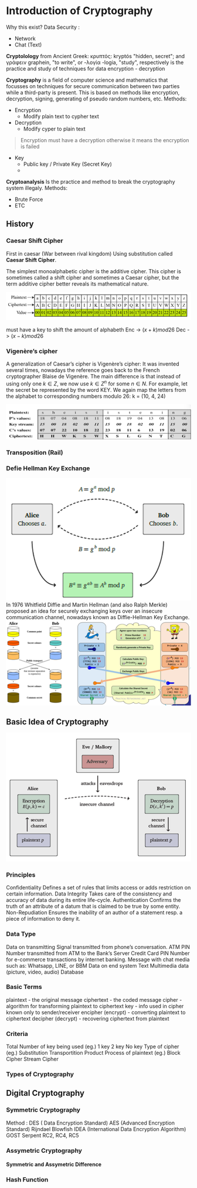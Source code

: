 # Introduction of Cryptography

Why this exist?
Data Security :
- Network
- Chat (Text)

**Cryptolology**
from Ancient Greek: κρυπτός: kryptós "hidden, secret"; and γράφειν graphein, "to write", or -λογία -logia, "study", respectively
is the practice and study of techniques for data encryption - decryption



**Cryptography**
is a field of computer science and mathematics that focusses on techniques for secure communication between two parties while a third-party is present. This is based on methods like encryption, decryption, signing, generating of pseudo random numbers, etc.
Methods:
- Encryption
  - Modify plain text to cypher text
- Decryption
  - Modify cyper to plain text
> Encryption must have a decryption otherwise it means the encryption is failed
- Key
  - Public key / Private Key (Secret Key)
  - 

**Cryptoanalysis**
Is the practice and method to break the cryptography system illegaly.
Methods:
- Brute Force
- ETC

## History

### Caesar Shift Cipher
First in caesar (War between rival kingdom)
Using substitution called **Caesar Shift Cipher**. 

The simplest monoalphabetic cipher is the additive cipher. This cipher is sometimes called a shift cipher and sometimes a Caesar cipher, but the term additive cipher better reveals its mathematical nature. 

![Caesar Shift Cipher](image.png)

must have a key to shift the amount of alphabeth
Enc -> $(x+k) mod 26$
Dec -> $(x-k) mod 26$

### Vigenère’s cipher
A generalization of Caesar’s cipher is Vigenère’s cipher: It was invented several times, nowadays the reference goes back to the French cryptographer Blaise de Vigenère. 
The main difference is that instead of using only one $k \in Z$, we now use $k \in Z^n$ for some $n \in N$. 
For example, let the secret be represented by the word KEY. We again map the letters from the alphabet to corresponding numbers modulo 26: 
k = (10, 4, 24)

![Vigenere Cipher](image-1.png)

### Transposition (Rail)

### Defie Hellman Key Exchange
![Diffie-Hellman](image-2.png)
In 1976 Whitfield Diffie and Martin Hellman (and also Ralph Merkle) proposed an idea for securely exchanging keys over an insecure communication channel, nowadays known as Diffie-Hellman Key Exchange.
![Diffie-Hellman](image-3.png)

## Basic Idea of Cryptography
![Basic-Idea](image-4.png)
### Principles
Confidentiality 
 Defines a set of rules that limits access or adds restriction on certain information.
Data Integrity 
   Takes care of the consistency and accuracy of data during its entire life-cycle.
Authentication 
Confirms the truth of an attribute of a datum that is claimed to be true by some entity.
Non-Repudiation 
Ensures the inability of an author of a statement resp. a piece of information to deny it.

### Data Type
Data on transmitting
Signal transmitted  from phone’s conversation.
ATM PIN Number transmitted from ATM to the Bank’s Server
Credit Card PIN Number for e-commerce transactions by internet banking.
Message with chat media such as: Whatsapp, LINE, or BBM
Data on end system
Text
Multimedia data (picture, video, audio)
Database

### Basic Terms
plaintext - the original message 
ciphertext - the coded message 
cipher - algorithm for transforming plaintext to ciphertext 
key - info used in cipher known only to sender/receiver 
encipher (encrypt) - converting plaintext to ciphertext 
decipher (decrypt) - recovering ciphertext from plaintext


### Criteria
Total Number of key being used (eg.)
1 key
2 key
No key
Type of cipher (eg.)
Substitution
Transportition
Product
Process of plaintext (eg.)
Block Cipher
Stream Cipher


### Types of Cryptography

## Digital Cryptography
### Symmetric Cryptography
Method :
DES ( Data Encryption Standard)
AES (Advanced Encryption Standard)
Rijndael
Blowfish
IDEA (International Data Encryption Algorithm)
GOST
Serpent
RC2, RC4, RC5

### Assymetric Cryptography


#### Symmetric and Assymetric Difference


### Hash Function

